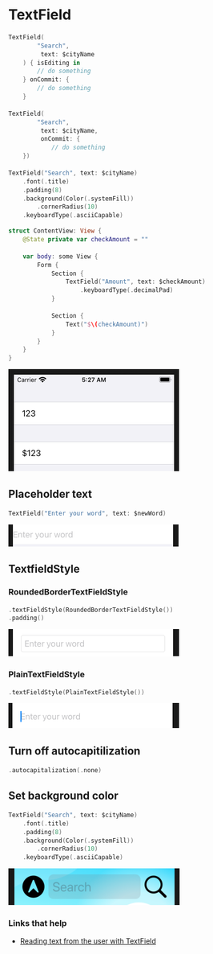 # TextField

```swift
TextField(
        "Search",
         text: $cityName
    ) { isEditing in
        // do something
    } onCommit: {
        // do something
    }
    
TextField(
        "Search",
         text: $cityName,
         onCommit: {
			// do something        
    })

TextField("Search", text: $cityName) 
    .font(.title)
    .padding(8)
    .background(Color(.systemFill))
        .cornerRadius(10)
    .keyboardType(.asciiCapable)
```

```swift
struct ContentView: View {
    @State private var checkAmount = ""
    
    var body: some View {
        Form {
            Section {
                TextField("Amount", text: $checkAmount)
                    .keyboardType(.decimalPad)
            }

            Section {
                Text("$\(checkAmount)")
            }
        }
    }
}
```

![](images/1.png)

## Placeholder text

```swift
TextField("Enter your word", text: $newWord)
```

![](images/2.png)

## TextfieldStyle

### RoundedBorderTextFieldStyle

```swift
.textFieldStyle(RoundedBorderTextFieldStyle())
.padding()
```

![](images/3.png)

### PlainTextFieldStyle

```swift
.textFieldStyle(PlainTextFieldStyle())
```

![](images/4.png)

## Turn off autocapitilization

```swift
.autocapitalization(.none)
```

## Set background color

```swift
TextField("Search", text: $cityName)
    .font(.title)
    .padding(8)
    .background(Color(.systemFill))
        .cornerRadius(10)
    .keyboardType(.asciiCapable)
```

![](images/5.png)

### Links that help

- [Reading text from the user with TextField](https://www.hackingwithswift.com/books/ios-swiftui/reading-text-from-the-user-with-textfield)
